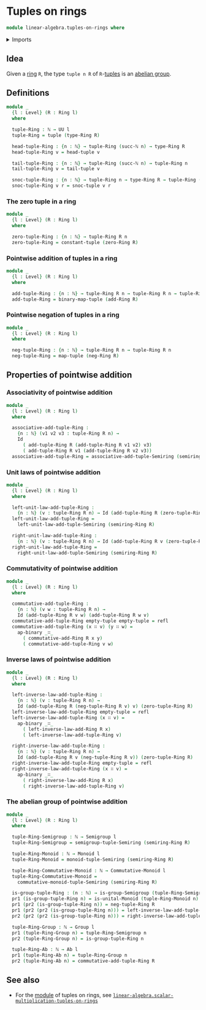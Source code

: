 # Tuples on rings

```agda
module linear-algebra.tuples-on-rings where
```

<details><summary>Imports</summary>

```agda
open import elementary-number-theory.natural-numbers

open import foundation.action-on-identifications-binary-functions
open import foundation.dependent-pair-types
open import foundation.identity-types
open import foundation.universe-levels

open import group-theory.abelian-groups
open import group-theory.commutative-monoids
open import group-theory.groups
open import group-theory.monoids
open import group-theory.semigroups

open import linear-algebra.constant-tuples
open import linear-algebra.tuples-on-semirings

open import lists.functoriality-tuples
open import lists.tuples

open import ring-theory.rings
```

</details>

## Idea

Given a [ring](ring-theory.rings.md) `R`, the type `tuple n R` of
`R`-[tuples](lists.tuples.md) is an
[abelian group](group-theory.abelian-groups.md).

## Definitions

```agda
module _
  {l : Level} (R : Ring l)
  where

  tuple-Ring : ℕ → UU l
  tuple-Ring = tuple (type-Ring R)

  head-tuple-Ring : {n : ℕ} → tuple-Ring (succ-ℕ n) → type-Ring R
  head-tuple-Ring v = head-tuple v

  tail-tuple-Ring : {n : ℕ} → tuple-Ring (succ-ℕ n) → tuple-Ring n
  tail-tuple-Ring v = tail-tuple v

  snoc-tuple-Ring : {n : ℕ} → tuple-Ring n → type-Ring R → tuple-Ring (succ-ℕ n)
  snoc-tuple-Ring v r = snoc-tuple v r
```

### The zero tuple in a ring

```agda
module _
  {l : Level} (R : Ring l)
  where

  zero-tuple-Ring : {n : ℕ} → tuple-Ring R n
  zero-tuple-Ring = constant-tuple (zero-Ring R)
```

### Pointwise addition of tuples in a ring

```agda
module _
  {l : Level} (R : Ring l)
  where

  add-tuple-Ring : {n : ℕ} → tuple-Ring R n → tuple-Ring R n → tuple-Ring R n
  add-tuple-Ring = binary-map-tuple (add-Ring R)
```

### Pointwise negation of tuples in a ring

```agda
module _
  {l : Level} (R : Ring l)
  where

  neg-tuple-Ring : {n : ℕ} → tuple-Ring R n → tuple-Ring R n
  neg-tuple-Ring = map-tuple (neg-Ring R)
```

## Properties of pointwise addition

### Associativity of pointwise addition

```agda
module _
  {l : Level} (R : Ring l)
  where

  associative-add-tuple-Ring :
    {n : ℕ} (v1 v2 v3 : tuple-Ring R n) →
    Id
      ( add-tuple-Ring R (add-tuple-Ring R v1 v2) v3)
      ( add-tuple-Ring R v1 (add-tuple-Ring R v2 v3))
  associative-add-tuple-Ring = associative-add-tuple-Semiring (semiring-Ring R)
```

### Unit laws of pointwise addition

```agda
module _
  {l : Level} (R : Ring l)
  where

  left-unit-law-add-tuple-Ring :
    {n : ℕ} (v : tuple-Ring R n) → Id (add-tuple-Ring R (zero-tuple-Ring R) v) v
  left-unit-law-add-tuple-Ring =
    left-unit-law-add-tuple-Semiring (semiring-Ring R)

  right-unit-law-add-tuple-Ring :
    {n : ℕ} (v : tuple-Ring R n) → Id (add-tuple-Ring R v (zero-tuple-Ring R)) v
  right-unit-law-add-tuple-Ring =
    right-unit-law-add-tuple-Semiring (semiring-Ring R)
```

### Commutativity of pointwise addition

```agda
module _
  {l : Level} (R : Ring l)
  where

  commutative-add-tuple-Ring :
    {n : ℕ} (v w : tuple-Ring R n) →
    Id (add-tuple-Ring R v w) (add-tuple-Ring R w v)
  commutative-add-tuple-Ring empty-tuple empty-tuple = refl
  commutative-add-tuple-Ring (x ∷ v) (y ∷ w) =
    ap-binary _∷_
      ( commutative-add-Ring R x y)
      ( commutative-add-tuple-Ring v w)
```

### Inverse laws of pointwise addition

```agda
module _
  {l : Level} (R : Ring l)
  where

  left-inverse-law-add-tuple-Ring :
    {n : ℕ} (v : tuple-Ring R n) →
    Id (add-tuple-Ring R (neg-tuple-Ring R v) v) (zero-tuple-Ring R)
  left-inverse-law-add-tuple-Ring empty-tuple = refl
  left-inverse-law-add-tuple-Ring (x ∷ v) =
    ap-binary _∷_
      ( left-inverse-law-add-Ring R x)
      ( left-inverse-law-add-tuple-Ring v)

  right-inverse-law-add-tuple-Ring :
    {n : ℕ} (v : tuple-Ring R n) →
    Id (add-tuple-Ring R v (neg-tuple-Ring R v)) (zero-tuple-Ring R)
  right-inverse-law-add-tuple-Ring empty-tuple = refl
  right-inverse-law-add-tuple-Ring (x ∷ v) =
    ap-binary _∷_
      ( right-inverse-law-add-Ring R x)
      ( right-inverse-law-add-tuple-Ring v)
```

### The abelian group of pointwise addition

```agda
module _
  {l : Level} (R : Ring l)
  where

  tuple-Ring-Semigroup : ℕ → Semigroup l
  tuple-Ring-Semigroup = semigroup-tuple-Semiring (semiring-Ring R)

  tuple-Ring-Monoid : ℕ → Monoid l
  tuple-Ring-Monoid = monoid-tuple-Semiring (semiring-Ring R)

  tuple-Ring-Commutative-Monoid : ℕ → Commutative-Monoid l
  tuple-Ring-Commutative-Monoid =
    commutative-monoid-tuple-Semiring (semiring-Ring R)

  is-group-tuple-Ring : (n : ℕ) → is-group-Semigroup (tuple-Ring-Semigroup n)
  pr1 (is-group-tuple-Ring n) = is-unital-Monoid (tuple-Ring-Monoid n)
  pr1 (pr2 (is-group-tuple-Ring n)) = neg-tuple-Ring R
  pr1 (pr2 (pr2 (is-group-tuple-Ring n))) = left-inverse-law-add-tuple-Ring R
  pr2 (pr2 (pr2 (is-group-tuple-Ring n))) = right-inverse-law-add-tuple-Ring R

  tuple-Ring-Group : ℕ → Group l
  pr1 (tuple-Ring-Group n) = tuple-Ring-Semigroup n
  pr2 (tuple-Ring-Group n) = is-group-tuple-Ring n

  tuple-Ring-Ab : ℕ → Ab l
  pr1 (tuple-Ring-Ab n) = tuple-Ring-Group n
  pr2 (tuple-Ring-Ab n) = commutative-add-tuple-Ring R
```

## See also

- For the [module](ring-theory.modules-rings.md) of tuples on rings, see
  [`linear-algebra.scalar-multiplication-tuples-on-rings`](linear-algebra.scalar-multiplication-tuples-on-rings.md)

